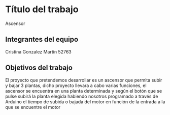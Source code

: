 # Título del trabajo

Ascensor

## Integrantes del equipo

Cristina Gonzalez Martin 52763
## Objetivos del trabajo

El proyecto que pretendemos desarrollar es un ascensor que permita subir y bajar 3 plantas, dicho proyecto llevara a cabo varias funciones, el ascensor se encuentra en una planta determinada y según el botón que se pulse subirá la planta elegida habiendo nosotros programado a través de Arduino el tiempo de subida o bajada del motor en función de la entrada a la que se encuentre el motor 
